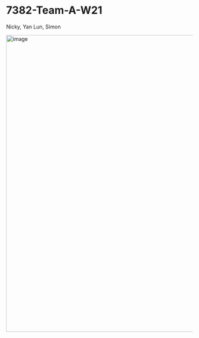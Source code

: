 # 7382-Team-A-W21
Nicky, Yan Lun, Simon


<img width="1425" height="802" alt="image" src="https://github.com/user-attachments/assets/b2b87865-16eb-4833-b844-34779cde2cbf" />

